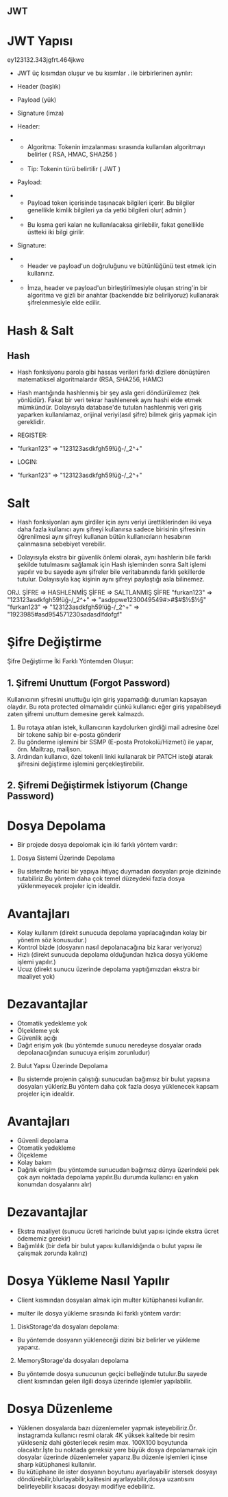 ## JWT

# JWT Yapısı

ey123132.343jgfrt.464jkwe

- JWT üç kısımdan oluşur ve bu kısımlar . ile birbirlerinen ayrılır:

- Header (başlık)
- Payload (yük)
- Signature (imza)

* Header:
* - Algoritma: Tokenin imzalanması sırasında kullanılan algoritmayı belirler ( RSA, HMAC, SHA256 )
* - Tip: Tokenin türü belirtilir ( JWT )

* Payload:
* - Payload token içerisinde taşınacak bilgileri içerir. Bu bilgiler genellikle kimlik bilgileri ya da yetki bilgileri olur( admin )
* - Bu kısma geri kalan ne kullanılacaksa girilebilir, fakat genellikle üstteki iki bilgi girilir.

* Signature:
* - Header ve payload'un doğruluğunu ve bütünlüğünü test etmek için kullanırız.
* - İmza, header ve payload'un birleştirilmesiyle oluşan string'in bir algoritma ve gizli bir anahtar (backendde biz belirliyoruz) kullanarak şifrelenmesiyle elde edilir.

# Hash & Salt

## Hash

- Hash fonksiyonu parola gibi hassas verileri farklı dizilere dönüştüren matematiksel algoritmalardır (RSA, SHA256, HAMC)

- Hash mantığında hashlenmiş bir şey asla geri döndürülemez (tek yönlüdür). Fakat bir veri tekrar hashlenerek aynı hashi elde etmek mümkündür. Dolayısıyla database'de tutulan hashlenmiş veri giriş yaparken kullanılamaz, orijinal veriyi(asıl şifre) bilmek giriş yapmak için gereklidir.

* REGISTER:
* "furkan123" => "123123asdkfgh59!üğ-/\_2^+"

* LOGIN:
* "furkan123" => "123123asdkfgh59!üğ-/\_2^+"

# Salt

- Hash fonksiyonları aynı girdiler için aynı veriyi ürettiklerinden iki veya daha fazla kullanıcı aynı şifreyi kullanırsa sadece birisinin şifresinin öğrenilmesi aynı şifreyi kullanan bütün kullanıcıların hesabının çalınmasına sebebiyet verebilir.

- Dolayısıyla ekstra bir güvenlik önlemi olarak, aynı hashlerin bile farklı şekilde tutulmasını sağlamak için Hash işleminden sonra Salt işlemi yapılır ve bu sayede aynı şifreler bile veritabanında farklı şekillerde tutulur. Dolayısıyla kaç kişinin aynı şifreyi paylaştığı asla bilinemez.

ORJ. ŞİFRE => HASHLENMİŞ ŞİFRE => SALTLANMIŞ ŞİFRE
"furkan123" => "123123asdkfgh59!üğ-/\_2^+" => "asdppwe1230049549#>#$#$½$½§"
"furkan123" => "123123asdkfgh59!üğ-/\_2^+" => "1923985#asd954571230sadasdlfdofgf"

# Şifre Değiştirme

Şifre Değiştirme İki Farklı Yöntemden Oluşur:

## 1. Şifremi Unuttum (Forgot Password)

Kullanıcının şifresini unuttuğu için giriş yapamadığı durumları kapsayan olaydır.
Bu rota protected olmamalıdır çünkü kullanıcı eğer giriş yapabilseydi zaten şifremi unuttum demesine gerek kalmazdı.

1. Bu rotaya atılan istek, kullanıcının kaydolurken girdiği mail adresine özel bir tokene sahip bir e-posta gönderir
2. Bu gönderme işlemini bir SSMP (E-posta Protokolü/Hizmeti) ile yapar, örn. Mailtrap, mailjson.
3. Ardından kullanıcı, özel tokenli linki kullanarak bir PATCH isteği atarak şifresini değiştirme işlemini gerçekleştirebilir.

## 2. Şifremi Değiştirmek İstiyorum (Change Password)

# Dosya Depolama

- Bir projede dosya depolomak için iki farklı yöntem vardır:

1. Dosya Sistemi Üzerinde Depolama

- Bu sistemde harici bir yapıya ihtiyaç duymadan dosyaları proje dizininde tutabiliriz.Bu yöntem daha çok temel düzeydeki fazla dosya yüklenmeyecek projeler için idealdir.

# Avantajları

- Kolay kullanım (direkt sunucuda depolama yapılacağından kolay bir yönetim söz konusudur.)
- Kontrol bizde (dosyanın nasıl depolanacağına biz karar veriyoruz)
- Hızlı (direkt sunucuda depolama olduğundan hızlıca dosya yükleme işlemi yapılır.)
- Ucuz (direkt sunucu üzerinde depolama yaptığımızdan ekstra bir maaliyet yok)

# Dezavantajlar

- Otomatik yedekleme yok
- Ölçekleme yok
- Güvenlik açığı
- Dağıt erişim yok (bu yöntemde sunucu neredeyse dosyalar orada depolanacığından sunucuya erişim zorunludur)

2. Bulut Yapısı Üzerinde Depolama

- Bu sistemde projenin çalıştığı sunucudan bağımsız bir bulut yapısına dosyaları yükleriz.Bu yöntem daha çok fazla dosya yüklenecek kapsam projeler için idealdir.

# Avantajları

- Güvenli depolama
- Otomatik yedekleme
- Ölçekleme
- Kolay bakım
- Dağıtık erişim (bu yöntemde sunucudan bağımsız dünya üzerindeki pek çok ayrı noktada depolama yapılır.Bu durumda kullanıcı en yakın konumdan dosyalarını alır)

# Dezavantajlar

- Ekstra maaliyet (sunucu ücreti haricinde bulut yapısı içinde ekstra ücret ödememiz gerekir)
- Bağımlılık (bir defa bir bulut yapısı kullanıldığında o bulut yapısı ile çalışmak zorunda kalırız)

# Dosya Yükleme Nasıl Yapılır

- Client kısmından dosyaları almak için multer kütüphanesi kullanılır.

- multer ile dosya yükleme sırasında iki farklı yöntem vardır:

1. DiskStorage'da dosyaları depolama:

- Bu yöntemde dosyanın yükleneceği dizini biz belirler ve yükleme yaparız.

2. MemoryStorage'da dosyaları depolama

- Bu yöntemde dosya sunucunun geçici belleğinde tutulur.Bu sayede client kısmından gelen ilgili dosya üzerinde işlemler yapılabilir.

# Dosya Düzenleme

- Yüklenen dosyalarda bazı düzenlemeler yapmak isteyebiliriz.Ör. instagramda kullanıcı resmi olarak 4K yüksek kalitede bir resim yükleseniz dahi gösterilecek resim max. 100X100 boyutunda olacaktır.İşte bu noktada gereksiz yere büyük dosya depolamamak için dosyalar üzerinde düzenlemeler yaparız.Bu düzenle işlemleri içinse sharp kütüphanesi kullanılır.
- Bu kütüphane ile ister dosyanın boyutunu ayarlayabilir istersek dosyayı döndürebilir,blurlayabilir,kalitesini ayarlayabilir,dosya uzantısını belirleyebilir kısacası dosyayı modifiye edebiliriz.
